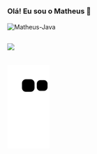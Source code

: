 ### Olá! Eu sou o Matheus 👋



<div>
<img align="center" alt="Matheus-Java" heigth="30" width="40" src="https://cdn.jsdelivr.net/gh/devicons/devicon/icons/java/java-original.svg" />      
</div>

 ##
 
<div>
<a href="https://www.linkedin.com/in/matheus-pereira-591853180" target="_blank"><img src="https://img.shields.io/badge/-LinkedIn-%230077B5?style=for-the-badge&logo=linkedin&logoColor=white" target="_blank"></a> 
</div>

##

![Snake animation](https://github.com/rafaballerini/rafaballerini/blob/output/github-contribution-grid-snake.svg)
 
